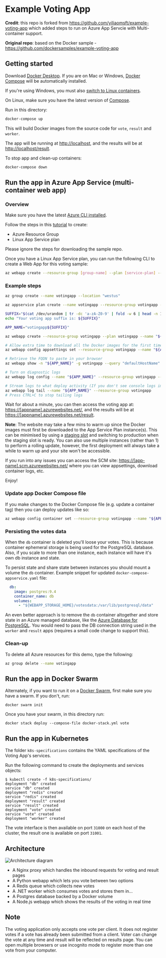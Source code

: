 # Example Voting App

**Credit**: this repo is forked from https://github.com/yiliaomsft/example-voting-app which added steps to run on Azure App Servcie with Multi-container support.

**Original repo**: based on the Docker sample - https://github.com/dockersamples/example-voting-app 

## Getting started

Download [Docker Desktop](https://www.docker.com/products/docker-desktop). If you are on Mac or Windows, [Docker Compose](https://docs.docker.com/compose) will be automatically installed.

If you're using Windows, you must also [switch to Linux containers](https://docs.docker.com/docker-for-windows/#switch-between-windows-and-linux-containers).

On Linux, make sure you have the latest version of [Compose](https://docs.docker.com/compose/install/).

Run in this directory:

```sh
docker-compose up
```

This will build Docker images from the source code for `vote`, `result` and `worker`.

The app will be running at [http://localhost](http://localhost), and the results will be at [http://localhost/result](http://localhost/result).

To stop app and clean-up containers:

```sh
docker-compose down
```

## Run the app in Azure App Service (multi-container web app)

### Overview

Make sure you have the latest [Azure CLI installed](https://docs.microsoft.com/en-us/cli/azure/install-azure-cli). 

Follow the steps in this [tutorial](https://docs.microsoft.com/en-us/azure/app-service/containers/tutorial-multi-container-app) to create:

* Azure Resource Group
* Linux App Service plan

Please ignore the steps for downloading the sample repo.

Once you have a Linux App Service plan, you can run the following CLI to create a Web App for this voting sample:

```sh
az webapp create --resource-group [group-name] --plan [service-plan] --name [app-name] --multicontainer-config-type "compose" --multicontainer-config-file "docker-compose-appservice.yml"
```

### Example steps

```sh
az group create --name votingapp --location "westus"

az appservice plan create --name votingapp --resource-group votingapp --sku S1 --is-linux

SUFFIX="$(cat /dev/urandom | tr -dc 'a-zA-Z0-9' | fold -w 6 | head -n 1)"
echo "Your voting app suffix is: ${SUFFIX}"

APP_NAME="votingapp${SUFFIX}"

az webapp create --resource-group votingapp --plan votingapp --name "${APP_NAME}" --multicontainer-config-type "compose" --multicontainer-config-file "docker-compose-appservice.yml"

# Allow extra time to download all the Docker images for the first time onto the App Service plan instance
az webapp config appsettings set --resource-group votingapp --name "${APP_NAME}" --settings WEBSITES_CONTAINER_START_TIME_LIMIT="600"

# Retrieve the FQDN to paste in your browser
az webapp show -n "${APP_NAME}" -g votingapp --query "defaultHostName"

# Turn on diagnostic logs
az webapp log config --name "${APP_NAME}" --resource-group votingapp --docker-container-logging filesystem

# Stream logs to what deploy activity (If you don't see console logs immediately, check again in 30 seconds.)
az webapp log tail --name "${APP_NAME}" --resource-group votingapp
# Press CTRL+C to stop tailing logs
```

Wait for about a minute, you can then access the voting app at: [https://[appname].azurewebsites.net/](https://[appname].azurewebsites.net/), and the results will be at [https://[appname].azurewebsites.net/result](https://[appname].azurewebsites.net/result).

**Note**: The website may take a few mins to warm up since the Docker images must first be downloaded to the App Service Plan instance(s).  This can be minimised by using a [staging slot](https://docs.microsoft.com/en-us/azure/app-service/deploy-staging-slots) and switching to production when the staging slot is ready.  You can also use multiple instances (rather than 1) to perform a rolling update, however, the first deployment will always take a while to warm up and your site won't be accessible.

If you run into any issues you can access the SCM site: [https://[app-name].scm.azurewebsites.net/](https://[app-name].scm.azurewebsites.net/) where you can view appsettings, download container logs, etc.

Enjoy!

### Update app Docker Compose file

If you make changes to the Docker Compose file (e.g. update a container tag) then you can deploy updates like so:

```sh
az webapp config container set --resource-group votingapp --name "${APP_NAME}" --multicontainer-config-type compose --multicontainer-config-file "docker-compose-appservice.yml"
```

### Persisting the votes data

When the `db` container is deleted you'll loose your votes.  This is because container ephemeral storage is being used for the PostgreSQL database.  Also, if you scale to more than one instance, each instance will have it's own db instance and state.

To persist state and share state between instances you should mount a volume the `db` container.  Example snippet for updated `docker-compose-appservice.yaml` file:

```yaml
  db:
    image: postgres:9.4
    container_name: db
    volumes:
      - "${WEBAPP_STORAGE_HOME}/votesdata:/var/lib/postgresql/data"
```

An even better approach is to remove the `db` container altogether and store state in an Azure managed database, like the [Azure Database for PostgreSQL](https://azure.microsoft.com/en-us/services/postgresql/).  You would need to pass the DB connection string used in the `worker` and `result` apps (requires a small code change to support this).

### Clean-up

To delete all Azure resources for this demo, type the following:

```sh
az group delete --name votingapp
```

## Run the app in Docker Swarm

Alternately, if you want to run it on a [Docker Swarm](https://docs.docker.com/engine/swarm/), first make sure you have a swarm. If you don't, run:
```
docker swarm init
```
Once you have your swarm, in this directory run:
```
docker stack deploy --compose-file docker-stack.yml vote
```

## Run the app in Kubernetes

The folder `k8s-specifications` contains the YAML specifications of the Voting App's services.

Run the following command to create the deployments and services objects:
```
$ kubectl create -f k8s-specifications/
deployment "db" created
service "db" created
deployment "redis" created
service "redis" created
deployment "result" created
service "result" created
deployment "vote" created
service "vote" created
deployment "worker" created
```

The vote interface is then available on port `31000` on each host of the cluster, the result one is available on port `31001`.

## Architecture

![Architecture diagram](architecture.png)

* A Nginx proxy which handles the inbound requests for voting and result pages
* A Python webapp which lets you vote between two options
* A Redis queue which collects new votes
* A .NET worker which consumes votes and stores them in…
* A Postgres database backed by a Docker volume
* A Node.js webapp which shows the results of the voting in real time

## Note

The voting application only accepts one vote per client. It does not register votes if a vote has already been submitted from a client. Voter can change the vote at any time and result will be reflected on results page.  You can open multiple browsers or use incognito mode to register more than one vote from your computer.
